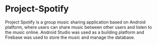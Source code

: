 # Project-Spotify
Project Spotify is a group music sharing application based on Android platform, where users can share music between other users and listen to the music online. 
Android Studio was used as a building platform and Firebase was used to store the music and manage the database.

